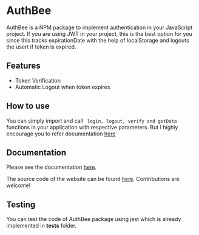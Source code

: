 # AuthBee

AuthBee is a NPM package to implement authentication in your JavaScript project. If you are using JWT in your project, this is the best option for you since this tracks expirationDate with the help of localStorage and logouts the usert if token is expired.

## Features

* Token Verification
* Automatic Logout when token expires

## How to use

You can simply import and call ``` login, logout, verify and getData``` functions in your application with respective parameters. But I highly encourage you to refer documentation [here](https://npmjs.com/authbee)

## Documentation

Please see the documentation [here](https://npmjs.com/authbee).

The source code of the website can be found [here](https://github.com/shakyapeiris/AuthBee/tree/main/example). Contributions are welcome!

## Testing

You can test the code of AuthBee package using jest which is already implemented in __tests__ folder.

